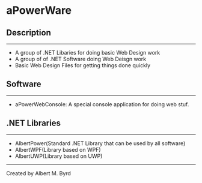 # aPowerWare



## Description 
------------------------------
* A group of .NET Libaries for doing basic Web Design work 
* A group of of .NET Software doing Web Deisgn work 
* Basic Web Design Files for getting things done quickly 

## Software 
----------------------
* aPowerWebConsole: A special console application for doing web stuf.

## .NET Libraries 
-----------------------
* AlbertPower(Standard .NET Library that can be used by all software)
* AlbertWPF(Library based on WPF)
* AlbertUWP(Library based on UWP)

------------------------------
Created by Albert M. Byrd 
